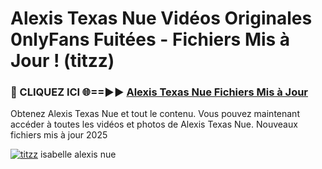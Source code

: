 # Alexis Texas Nue Vidéos Originales 0nlyFans Fuitées - Fichiers Mis à Jour ! (titzz)

<h3>🔴 CLIQUEZ ICI 🌐==►► <a href="https://tinyurl.com/2pmr4ezf" rel="nofollow">Alexis Texas Nue Fichiers Mis à Jour</a></h3>

Obtenez Alexis Texas Nue et tout le contenu. Vous pouvez maintenant accéder à toutes les vidéos et photos de Alexis Texas Nue. Nouveaux fichiers mis à jour 2025

[![titzz](https://i.imgur.com/6SNvagu.gif)](https://tinyurl.com/2pmr4ezf)
isabelle alexis nue